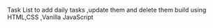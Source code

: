 Task List to add daily tasks ,update them and delete them 
build using HTML,CSS ,Vanilla JavaScript 

